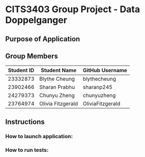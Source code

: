 # CITS3403 Group Project - Data Doppelganger
## Purpose of Application 

## Group Members
| Student ID    | Student Name      | GitHub Username |
| ------------- | ----------------- | --------------- |
| 23332873      | Blythe Cheung     | blythecheung    |
| 23902466      | Sharan Prabhu     | sharanp245      |
| 24279373      | Chunyu Zheng      | chunyuzheng     |
| 23764974      | Olivia Fitzgerald | OliviaFitzgerald|

## Instructions
### How to launch application:

### How to run tests:
